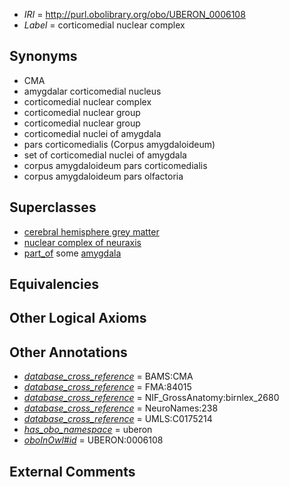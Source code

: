  * *IRI* = http://purl.obolibrary.org/obo/UBERON_0006108
 * *Label* = corticomedial nuclear complex

## Synonyms

 * CMA
 * amygdalar corticomedial nucleus
 * corticomedial nuclear complex
 * corticomedial nuclear group
 * corticomedial nuclear group
 * corticomedial nuclei of amygdala
 * pars corticomedialis (Corpus amygdaloideum)
 * set of corticomedial nuclei of amygdala
 * corpus amygdaloideum pars corticomedialis
 * corpus amygdaloideum pars olfactoria

## Superclasses

 * [cerebral hemisphere grey matter](../../UBERON/01/UBERON_0005401.md)
 * [nuclear complex of neuraxis](../../UBERON/45/UBERON_0007245.md)
 * [part_of](../../BFO/50/BFO_0000050.md) some [amygdala](../../UBERON/76/UBERON_0001876.md)

## Equivalencies


## Other Logical Axioms


## Other Annotations

 * *[database_cross_reference](../../ef/oboInOwl#hasDbXref.md)* = BAMS:CMA
 * *[database_cross_reference](../../ef/oboInOwl#hasDbXref.md)* = FMA:84015
 * *[database_cross_reference](../../ef/oboInOwl#hasDbXref.md)* = NIF_GrossAnatomy:birnlex_2680
 * *[database_cross_reference](../../ef/oboInOwl#hasDbXref.md)* = NeuroNames:238
 * *[database_cross_reference](../../ef/oboInOwl#hasDbXref.md)* = UMLS:C0175214
 * *[has_obo_namespace](../../ce/oboInOwl#hasOBONamespace.md)* = uberon
 * *[oboInOwl#id](../../id/oboInOwl#id.md)* = UBERON:0006108

## External Comments

